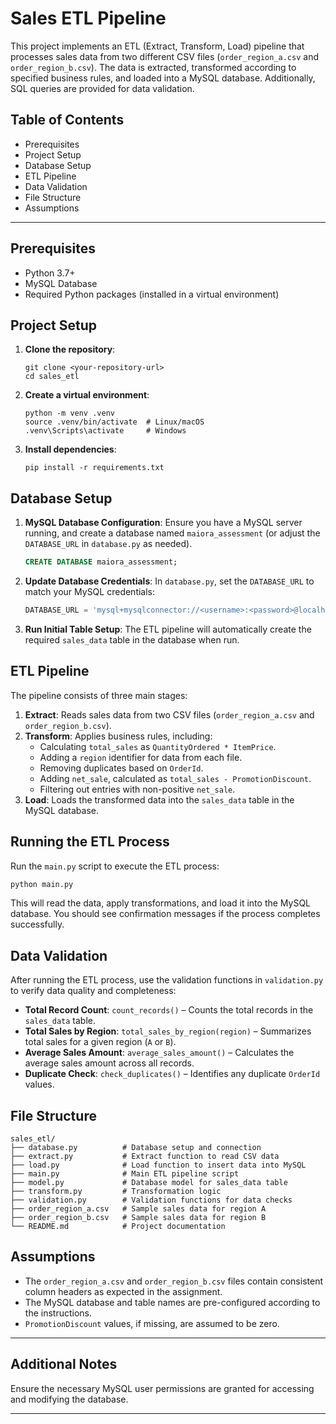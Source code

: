 # Sales ETL Pipeline

This project implements an ETL (Extract, Transform, Load) pipeline that processes sales data from two different CSV files (`order_region_a.csv` and `order_region_b.csv`). The data is extracted, transformed according to specified business rules, and loaded into a MySQL database. Additionally, SQL queries are provided for data validation.

## Table of Contents
- Prerequisites
- Project Setup
- Database Setup
- ETL Pipeline
- Data Validation
- File Structure
- Assumptions

---

## Prerequisites

- Python 3.7+
- MySQL Database
- Required Python packages (installed in a virtual environment)

## Project Setup

1. **Clone the repository**:
   ```
   git clone <your-repository-url>
   cd sales_etl
   ```

2. **Create a virtual environment**:
   ```
   python -m venv .venv
   source .venv/bin/activate  # Linux/macOS
   .venv\Scripts\activate     # Windows
   ```

3. **Install dependencies**:
   ```
   pip install -r requirements.txt
   ```

## Database Setup

1. **MySQL Database Configuration**:
   Ensure you have a MySQL server running, and create a database named `maiora_assessment` (or adjust the `DATABASE_URL` in `database.py` as needed).

   ```sql
   CREATE DATABASE maiora_assessment;
   ```

2. **Update Database Credentials**:
   In `database.py`, set the `DATABASE_URL` to match your MySQL credentials:
   ```python
   DATABASE_URL = 'mysql+mysqlconnector://<username>:<password>@localhost/maiora_assessment'
   ```

3. **Run Initial Table Setup**:
   The ETL pipeline will automatically create the required `sales_data` table in the database when run.

## ETL Pipeline

The pipeline consists of three main stages:
1. **Extract**: Reads sales data from two CSV files (`order_region_a.csv` and `order_region_b.csv`).
2. **Transform**: Applies business rules, including:
   - Calculating `total_sales` as `QuantityOrdered * ItemPrice`.
   - Adding a `region` identifier for data from each file.
   - Removing duplicates based on `OrderId`.
   - Adding `net_sale`, calculated as `total_sales - PromotionDiscount`.
   - Filtering out entries with non-positive `net_sale`.
3. **Load**: Loads the transformed data into the `sales_data` table in the MySQL database.

## Running the ETL Process

Run the `main.py` script to execute the ETL process:

```bash
python main.py
```

This will read the data, apply transformations, and load it into the MySQL database. You should see confirmation messages if the process completes successfully.

## Data Validation

After running the ETL process, use the validation functions in `validation.py` to verify data quality and completeness:

- **Total Record Count**: `count_records()` – Counts the total records in the `sales_data` table.
- **Total Sales by Region**: `total_sales_by_region(region)` – Summarizes total sales for a given region (`A` or `B`).
- **Average Sales Amount**: `average_sales_amount()` – Calculates the average sales amount across all records.
- **Duplicate Check**: `check_duplicates()` – Identifies any duplicate `OrderId` values.

## File Structure

```
sales_etl/
├── database.py          # Database setup and connection
├── extract.py           # Extract function to read CSV data
├── load.py              # Load function to insert data into MySQL
├── main.py              # Main ETL pipeline script
├── model.py             # Database model for sales_data table
├── transform.py         # Transformation logic
├── validation.py        # Validation functions for data checks
├── order_region_a.csv   # Sample sales data for region A
├── order_region_b.csv   # Sample sales data for region B
└── README.md            # Project documentation
```

## Assumptions

- The `order_region_a.csv` and `order_region_b.csv` files contain consistent column headers as expected in the assignment.
- The MySQL database and table names are pre-configured according to the instructions.
- `PromotionDiscount` values, if missing, are assumed to be zero.

---

## Additional Notes

Ensure the necessary MySQL user permissions are granted for accessing and modifying the database.

---